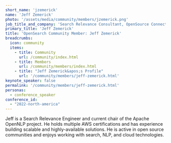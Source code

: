 ```yaml
---
short_name: 'jzemerick'
name: 'Jeff Zemerick'
photo: '/assets/media/community/members/jzemerick.png'
job_title_and_company: 'Search Relevance Consultant, OpenSource Connections'
primary_title: 'Jeff Zemerick'
title: 'OpenSearch Community Member: Jeff Zemerick'
breadcrumbs:
  icon: community
  items:
    - title: Community
      url: /community/index.html
    - title: Members
      url: /community/members/index.html
    - title: "Jeff Zemerick&apos;s Profile"
      url: '/community/members/jeff-zemerick.html'
keynote_speaker: false
permalink: '/community/members/jeff-zemerick.html'
personas:
  - conference_speaker
conference_id:
  - "2022-north-america"
---
```

Jeff is a Search Relevance Engineer and current chair of the Apache OpenNLP project. He holds multiple AWS certifications and has experience building scalable and highly-available solutions. He is active in open source communities and enjoys working with search, NLP, and cloud technologies.
